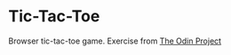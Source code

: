 # Tic-Tac-Toe

Browser tic-tac-toe game. Exercise from [The Odin Project](https://www.theodinproject.com/lessons/node-path-javascript-tic-tac-toe)
